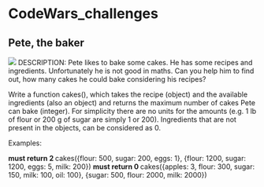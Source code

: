 # CodeWars_challenges
## Pete, the baker
<img src="https://github.com/atisamhaq123/CodeWars_challenges/blob/main/Peter_the_baker/image.PNG">
DESCRIPTION:
Pete likes to bake some cakes. He has some recipes and ingredients. Unfortunately he is not good in maths. Can you help him to find out, how many cakes he could bake considering his recipes?

Write a function cakes(), which takes the recipe (object) and the available ingredients (also an object) and returns the maximum number of cakes Pete can bake (integer). For simplicity there are no units for the amounts (e.g. 1 lb of flour or 200 g of sugar are simply 1 or 200). Ingredients that are not present in the objects, can be considered as 0.

Examples:

<b> must return 2 </b>
cakes({flour: 500, sugar: 200, eggs: 1}, {flour: 1200, sugar: 1200, eggs: 5, milk: 200})
<b> must return 0 </b>
cakes({apples: 3, flour: 300, sugar: 150, milk: 100, oil: 100}, {sugar: 500, flour: 2000, milk: 2000})
